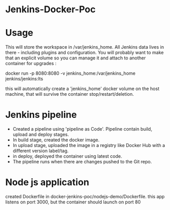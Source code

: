 # Jenkins-Docker-Poc

# Usage

This will store the workspace in /var/jenkins_home. All Jenkins data lives in there - including plugins and configuration. You will probably want to make that an explicit volume so you can manage it and attach to another container for upgrades :

docker run -p 8080:8080 -v jenkins_home:/var/jenkins_home jenkins/jenkins:lts

this will automatically create a 'jenkins_home' docker volume on the host machine, that will survive the container stop/restart/deletion.

# Jenkins pipeline 

  - Created a pipeline using 'pipeline as Code'. Pipeline contain build, upload and deploy stages.
  - In build stage, created the docker image.
  - In upload stage, uploaded the image in a registry like Docker Hub with a different version label/tag. 
  - in deploy, deployed the container using latest code.
  - The pipeline runs when there are changes pushed to the Git repo.
  
# Node js application

created Dockerfile in docker-jenkins-poc/nodejs-demo/Dockerfile.
this app listens on port 3000, but the container should launch on port 80
